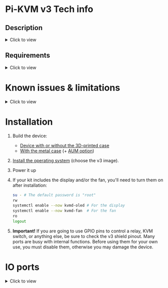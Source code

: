 # Pi-KVM v3 Tech info

## Description
<details>
   <summary>Click to view</summary>

The **Pi-KVM v3 HAT Board** is designed to work with the **Raspberry Pi 4** and provides the following features:
* **HDMI capture** device with max resolution 1080p 50Hz and audio support
* **Keyboard** & **mouse** emulation
* **Mass storage emulation** (i.e., virtual flash drive or CD drive provided by image file saved on PiKVM)
* Ability to simulate "**removal and insertion**" for USB for above mentioned devices
* **ATX controller** (allowing to switch power even if target device is off or operating system hangs)
* Onboard **real-time clock**
* 5v PWM **fan controller**
* USB & RJ-45 **serial console**
</details>

## Requirements
<details>
   <summary>Click to view</summary>

To use Pi-KVM v3, you will need the following things, which are NOT included in the base kit:
* **Raspberry Pi 4** (a model with any amount of memory is suitable)
* **5.1v 3A** official Raspberry power supply with USB-C
* A regular **HDMI cable**
* **USB-C to USB-A cable** with DATA lines (for keyboard and mouse emulation)
* **Straight Ethernet cable** (NOT crossover, to connect the HAT board and ATX board)
* **Micro-SD** card at least **16 Gb class 10** is strongly recommended
</details>
   
# Known issues & limitations
<details>
   <summary>Click to view</summary>

* The actual frame rate of the image received via HDMI will depend on the network bandwidth, resolution and the load on the Raspberry Pi. This is usually ~20-24 FPS for 1080p over LAN.
* **AIMOS** switches are not fully compatible with the video capture device (as with regular HDMI CSI bridge).
* There may be **compatibility** issues with some motherboards (such as **HP** or **DELL**) which are the same as those that exist with Pi-KVM v2. Not everything is perfect, but if you have already used Pi-KVM v2 - our new v3 will work perfectly and please you. If there is no image from the BIOS, you can fine-tune the HDMI settings, but it is possible that the USB keyboard or Mass Storage devices will not be available in the BIOS.
* If you plan to use Pi-KVM v3 with an **Apple Mac**, then you should know that you won't be able to get into UEFI or Recovery Mode. Inside macOS, the device will work fine. To use with Apple UEFI, you need to purchase our AUM board (Advanced USB Module, a small optional device for Pi-KVM v3), which will be available soon.
</details>
   
# Installation
1. Build the device:
    * [Device with or without the 3D-printed case](https://www.youtube.com/watch?v=-SRL92VJ870)
    * [With the metal case](https://www.youtube.com/watch?v=jdqiwHKQcD4) (+ [AUM option](https://youtu.be/GGMufHuqyp0))

3. [Install the operating system](flashing_os.md) (choose the v3 image).
4. Power it up
5. If your kit includes the display and/or the fan, you'll need to turn them on after installation:
   ```bash
   su - # The default password is "root"
   rw
   systemctl enable --now kvmd-oled # For the display
   systemctl enable --now kvmd-fan  # For the fan
   ro
   logout
   ```
5. **Important!** If you are going to use GPIO pins to control a relay, KVM switch, or anything else, be sure to check the v3 shield pinout. Many ports are busy with internal functions. Before using them for your own use, you must disable them, otherwise you may damage the device.
   
# IO ports
<details>
   <summary>Click to view</summary>

<img src="../img/v3.png" alt="drawing" height=400/>

### Description
1. **USB for the power**  
  5.1v 3A is strongly recommended. The official Raspberry Pi 4 power supply is perfect for this.
2. **Power (green) and activity (red) LEDs**  
  Show the device status. The red LED lights up when there is disk activity.
3. **USB serial console**  
  Hardware serial console to login and configure the Raspberry Pi via a terminal emulator. It operates at a speed of 115200 baud. Just plug in the USB and you will see a USB-TTL device on your host.
4. **USB serial console status LED**  
  The console has independent power from the USB connected host, so you can reboot the Pi and not lose the connection to the console. The LED indicates the presence of power via USB.
5. **COM serial console**  
  For connection, the so-called CISCO-style serial cable is used (on the one hand, RJ45, on the other, COM port). You can buy any suitable cable or [make your own](https://wiki.mikrotik.com/wiki/Manual:System/Serial_Console). If you do not need console access to the Pi-KVM, this port can be used to access the server.
6. **PoE pins**  
  Pi-KVM is compatible with PoE hats. These pins are used for power supply.
7. **UART jumpers**  
  The two jumpers installed here provide communication between the console ports (3, 5) and the UART of Raspberry. By removing them, you will get access to the UART.
8. **Audio capture jumpers**  
  The Pi-KVM can capture audio. Although this is not yet implemented in the software, the hardware capability is already present and you can use the `arecord` command to record audio. These pins are used for this purpose. If you need additional GPIO pins, you can remove these jumpers, comment line `dtoverlay=tc358743-audio` in `/boot/config.txt`, and use the [GPIO 19, 20 and 21](https://pinout.xyz/pinout/pin35_gpio19) as you see fit.
9. **HDMI reset jumper**  
  Currently unused. In the future, it will be used for hardware resetting of the video capture chip. If you remove it, you will be able to use the [GPIO 17]( 
  https://pinout.xyz/pinout/pin11_gpio17)
10. **GPIO pins**  
  With the exception of the used pins, the rest are at your service.
11. **ATX controller interface**  
  Use the ethernet straight cable to connect the ATX adapter (included). Connect the wires of the power button, reset button, and the power and HDD LEDs inside your server enclosure to the adapter.
12. **1-Wire & Neo-pixel interface**  
  Unused right now. For neopixel used [GPIO 13](https://pinout.xyz/pinout/pin33_gpio13) (same as for the red status LED).
13. **OTG USB**  
  The port to connect to the server. Here, the keyboard, mouse, disk, and so on are emulated.
14. **OTG USB AUX**  
  For fans of soldering. You can use these pins to connect OTG if you have installed Pi-KVM inside the server case.
15. **HDMI input**  
  From 640x480 to 1920x1080 50Hz (max).
16. **Service USB**  
  Use the dual USB-C bridge (included) to connect the Rspberry and v3 shield with this port.
17. **HDMI 5v LED**  
18. **HDMI 3.3v LED**  
19. **AUM socket**  
  To connect an Advanced USB Module that provides an alternative way to emulate the keyboard and mouse and mass storage.
20. **CSI socket**  
  Use a wide flat cable to connect to the Raspberry Pi.
21. **5v fan connector**  
  Connector for controlling a 5v fan with PWM support.
22. **5v power pins**  
  To receive or alternatively supply power to the Pi-KVM.
23. **Top secret**  
  Currently unused.
24. **I2C for the display**  
</details>
